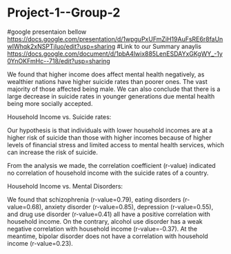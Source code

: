 # Project-1--Group-2
#google presentaion bellow
https://docs.google.com/presentation/d/1wpguPxUFmZiH19AuFsRE6r8faUnwIWhqk2xNSPTjIuo/edit?usp=sharing
#Link to our Summary anaylis
https://docs.google.com/document/d/1pbA4lwix885LenESDAYxGKgWY_-1y0YnOKFmHc--718/edit?usp=sharing

We found that higher income does affect mental health negatively, as wealthier nations have higher suicide rates than poorer ones. The vast majority of those affected being male. We can also conclude that there is a large decrease in suicide rates in younger generations due mental health being more socially accepted. 



Household Income vs. Suicide rates: 

Our hypothesis is that individuals with lower household incomes are at a higher risk of suicide than those with higher incomes because of higher levels of financial stress and limited access to mental health services, which can increase the risk of suicide. 

From the analysis we made,  the correlation coefficient (r-value) indicated no correlation of household income with the suicide rates of a country.



Household Income vs. Mental Disorders:

We found that schizophrenia (r-value=0.79), eating disorders (r-value=0.68), anxiety disorder (r-value=0.85), depression (r-value=0.55), and drug use disorder (r-value=0.41) all have a positive correlation with household income. On the contrary, alcohol use disorder has a weak negative correlation with household income (r-value=-0.37). At the meantime, bipolar disorder does not have a correlation with household income (r-value=0.23).
